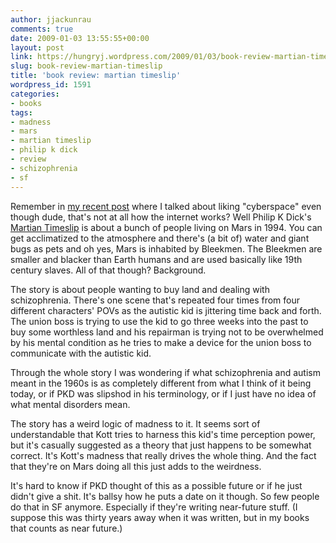 ```yaml
---
author: jjackunrau
comments: true
date: 2009-01-03 13:55:55+00:00
layout: post
link: https://hungryj.wordpress.com/2009/01/03/book-review-martian-timeslip/
slug: book-review-martian-timeslip
title: 'book review: martian timeslip'
wordpress_id: 1591
categories:
- books
tags:
- madness
- mars
- martian timeslip
- philip k dick
- review
- schizophrenia
- sf
---
```


Remember in [my recent post](http://thedubiousmonk.net/2008/12/31/book-review-count-zero/) where I talked about liking "cyberspace" even though dude, that's not at all how the internet works? Well Philip K Dick's [Martian Timeslip](http://www.amazon.ca/Martian-Time-Slip-Philip-K-Dick/dp/0679761675/) is about a bunch of people living on Mars in 1994. You can get acclimatized to the atmosphere and there's (a bit of) water and giant bugs as pets and oh yes, Mars is inhabited by Bleekmen. The Bleekmen are smaller and blacker than Earth humans and are used basically like 19th century slaves. All of that though? Background. 

The story is about people wanting to buy land and dealing with schizophrenia. There's one scene that's repeated four times from four different characters' POVs as the autistic kid is jittering time back and forth. The union boss is trying to use the kid to go three weeks into the past to buy some worthless land and his repairman is trying not to be overwhelmed by his mental condition as he tries to make a device for the union boss to communicate with the autistic kid.

Through the whole story I was wondering if what schizophrenia and autism meant in the 1960s is as completely different from what I think of it being today, or if PKD was slipshod in his terminology, or if I just have no idea of what mental disorders mean.

The story has a weird logic of madness to it. It seems sort of understandable that Kott tries to harness this kid's time perception power, but it's casually suggested as a theory that just happens to be somewhat correct. It's Kott's madness that really drives the whole thing. And the fact that they're on Mars doing all this just adds to the weirdness. 

It's hard to know if PKD thought of this as a possible future or if he just didn't give a shit. It's ballsy how he puts a date on it though. So few people do that in SF anymore. Especially if they're writing near-future stuff. (I suppose this was thirty years away when it was written, but in my books that counts as near future.)
